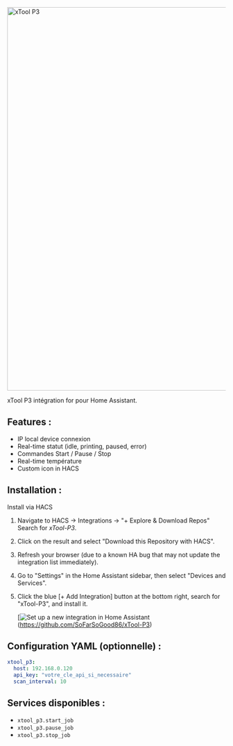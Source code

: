 <img width="3083" height="884" alt="xTool P3" src="https://github.com/user-attachments/assets/d4509657-fee1-4f48-93cf-479a61443ec7" />

xTool P3 intégration for pour Home Assistant.

## Features :

- IP local device connexion
- Real-time statut (idle, printing, paused, error)
- Commandes Start / Pause / Stop
- Real-time température
- Custom icon in HACS

## Installation :

Install via HACS

1. Navigate to HACS -> Integrations -> "+ Explore & Download Repos" Search for *xTool-P3*.
2. Click on the result and select "Download this Repository with HACS".
3. Refresh your browser (due to a known HA bug that may not update the integration list immediately).
4. Go to "Settings" in the Home Assistant sidebar, then select "Devices and Services".
5. Click the blue [+ Add Integration] button at the bottom right, search for "xTool-P3", and install it.  


   [![Set up a new integration in Home Assistant](https://my.home-assistant.io/badges/config_flow_start.svg)(https://github.com/SoFarSoGood86/xTool-P3)


## Configuration YAML (optionnelle) :
```yaml
xtool_p3:
  host: 192.168.0.120
  api_key: "votre_cle_api_si_necessaire"
  scan_interval: 10
```

## Services disponibles :
- `xtool_p3.start_job`
- `xtool_p3.pause_job`
- `xtool_p3.stop_job`
